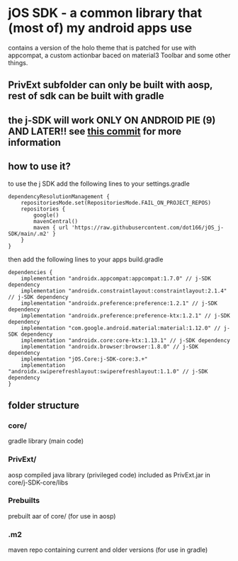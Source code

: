 # jOS SDK - a common library that (most of) my android apps use

contains a version of the holo theme that is patched for use with appcompat, a custom actionbar baced on material3 Toolbar and some other things.

## PrivExt subfolder can only be built with aosp, rest of sdk can be built with gradle

## the j-SDK will work ONLY ON ANDROID PIE (9) AND LATER!! see [this commit](https://github.com/dot166/jOS_j-sdk/commit/ae05286e8cddad03afdfd88197add1796efc4f17) for more information

## how to use it?

to use the j SDK add the following lines to your settings.gradle
```
dependencyResolutionManagement {
    repositoriesMode.set(RepositoriesMode.FAIL_ON_PROJECT_REPOS)
    repositories {
        google()
        mavenCentral()
        maven { url 'https://raw.githubusercontent.com/dot166/jOS_j-SDK/main/.m2' }
    }
}
```

then add the following lines to your apps build.gradle
```
dependencies {
    implementation "androidx.appcompat:appcompat:1.7.0" // j-SDK dependency
    implementation "androidx.constraintlayout:constraintlayout:2.1.4" // j-SDK dependency
    implementation "androidx.preference:preference:1.2.1" // j-SDK dependency
    implementation "androidx.preference:preference-ktx:1.2.1" // j-SDK dependency
    implementation "com.google.android.material:material:1.12.0" // j-SDK dependency
    implementation "androidx.core:core-ktx:1.13.1" // j-SDK dependency
    implementation "androidx.browser:browser:1.8.0" // j-SDK dependency
    implementation "jOS.Core:j-SDK-core:3.+"
    implementation "androidx.swiperefreshlayout:swiperefreshlayout:1.1.0" // j-SDK dependency
}
```


## folder structure

### core/

gradle library (main code)

### PrivExt/

aosp compiled java library (privileged code) included as PrivExt.jar in core/j-SDK-core/libs

### Prebuilts

prebuilt aar of core/ (for use in aosp)

### .m2

maven repo containing current and older versions (for use in gradle)
